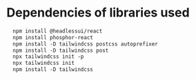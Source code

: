 # Dependencies of libraries used
```md
  npm install @headlessui/react
  npm install phosphor-react
  npm install -D tailwindcss postcss autoprefixer
  npm install -D tailwindcss post  
  npx tailwindcss init -p
  npx tailwindcss init
  npm install -D tailwindcss
```